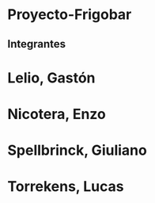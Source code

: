 # Proyecto-Frigobar
## Integrantes
  # Lelio, Gastón
  # Nicotera, Enzo
  # Spellbrinck, Giuliano
  # Torrekens, Lucas
